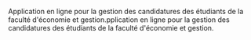 Application en ligne pour la gestion des candidatures des étudiants de la faculté d'économie et gestion.pplication en ligne pour la gestion des candidatures des étudiants de la faculté d'économie et gestion.
